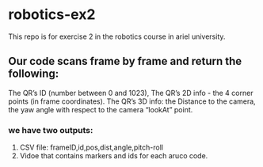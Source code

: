 # robotics-ex2

This repo is for exercise 2 in the robotics course in ariel university.

## Our code scans frame by frame and return the following:

The QR’s ID (number between 0 and 1023),
The QR’s 2D info - the 4 corner points (in frame coordinates).
The QR’s 3D info: the Distance to the camera, the yaw angle with respect to the camera “lookAt” point.

### we have two outputs:

1. CSV file:
   frameID,id,pos,dist,angle,pitch-roll
2. Vidoe that contains markers and ids for each aruco code.
